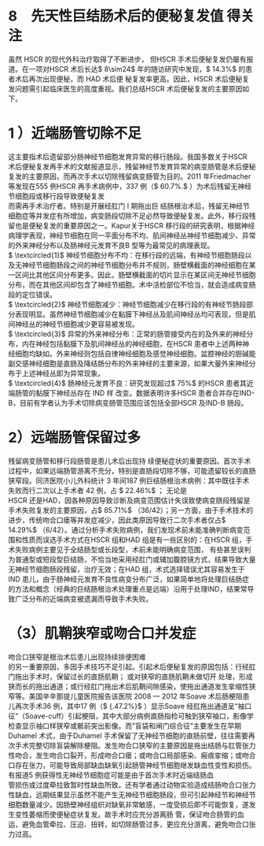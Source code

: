 # 8　先天性巨结肠术后的便秘复发值 得关注  
虽然 HSCR  的现代外科治疗取得了不断进步， 但HSCR 手术后便秘复发仍屡有报道。在一项对HSCR 术后长达$ 8\sim24$ 年的随访研究中发现，$ 14.3\%$   的患者术后再次出现便秘，而 HAD  术后便 秘复发率更高。因此，HSCR 术后便秘复发问题需引起临床医生的高度重视。我们总结HSCR 术后便秘复发的主要原因如下。  
# 1 ）近端肠管切除不足  
这主要指术后遗留部分肠神经节细胞发育异常的移行肠段。我国多数关于HSCR 术后便秘复发再手术的文献报道显示，残留神经节发育异常的病变肠管是术后便秘复发的主要原因，而再次手术以切除残留病变肠管为目的。2011 年Friedmacher 等发现在555 例HSCR 再手术病例中，337 例（$ 60.7\%.$ ）为术后残留无神经节细胞段或移行段导致便秘复发  
而需再手术治疗者。特别是开展经肛门 I  期拖出巨 结肠根治术后，残留无神经节细胞症等并发症有所增加，病变肠段切除不足必然导致便秘复发。此外，移行段残留也是便秘复发的重要原因之一。Kapur关于HSCR 移行段的研究表明，根据神经病理学表现，神经节细胞在同一平面分布不均、肌间神经丛神经节细胞减少、异常的外来神经分布以及肠神经元发育不良B 型等为最常见的病理表现。  
$ \textcircled{1}$    神经节细胞分布不均：在移行段的远端，有神经节细胞肠段以及无神经节细胞肠段之间的神经节细胞分布并不规则，肠壁横截面的神经细胞在某一区间比其他区间分布更多。因此，肠壁横截面的切片显示在某区间无神经节细胞分布，而在其他区间却包含了神经节细胞。术中活检部位不恰当，就会造成病变肠段的定位错误。  
$ \textcircled{2}$    神经节细胞减少：神经节细胞减少在移行段的有神经节肠段部分表现明显。虽然神经节细胞减少在黏膜下神经丛及肌间神经丛均可表现，但是肌间神经丛的神经节细胞减少更容易被发现。  
$ \textcircled{3}$    异常的外来神经分布：正常的肠管接受内在的及外来的神经分布，内在神经包括黏膜下及肌间神经丛的神经细胞，在HSCR 患者中上述两种神经细胞均缺如。外来神经则包括自律神经细胞及感觉神经细胞。盆腔神经的胆碱能副交感神经细胞是直肠及降结肠分布的外来神经的主要来源，如果大量外来神经分布于上述神经丛即为异常现象。  
$ \textcircled{4}$    肠神经元发育不良：研究发现超过$ 75\%$ 的HSCR  患者其近端肠管的黏膜下神经丛存在 IND  样 改变。数据表明许多HSCR 患者合并存在IND-B，目前有学者认为手术切除病变肠管范围应该包括全部HSCR 及IND-B 肠段。  
# 2）远端肠管保留过多  
残留病变肠管和移行段肠管是患儿术后出现持 续便秘症状的重要原因。首次手术过程中，如果远端肠管游离不充分，特别是直肠段切除不够，可能遗留较长的直肠狭窄段。同济医院小儿外科统计 3 年间187 例巨结肠根治术病例：其中既往手术失败而行二次以上手术者 42  例，占 $ 22.46\%$   ； 无论是  
HSCR 还是HAD，因各种原因导致诊断及病变范围估计失误致使病变肠段残留是手术失败复发的主要原因，占$ 85.71\%$ （36/42）；另一方面，由于手术技术的进步，传统吻合口瘘等并发症减少，因此类原因导致行二次手术者仅占$ 14.29\%$ （6/42）。通过分析手术失败病例，我们发现术前未能准确判断病变范围和性质而误选手术方式在HSCR 组和HAD 组是有一些区别的：在HSCR 组，手术失败病例主要见于全结肠型或长段型，术前未能明确病变范围， 有些甚至误判为普通型或短段型巨结肠，不恰当地采用经肛门或辅加腹腔镜方式，结果导致大量无神经节细胞肠段残留，治疗无效；在HAD 组，术式选择错误尤其容易发生于IND 患儿，由于肠神经元发育不良性病变分布广泛，如果简单地将处理巨结肠症的方法和概念（经典的巨结肠根治术处理重点是远端）沿用于处理IND，结果常导致广泛分布的近端病变被遗漏而导致手术失败。  
# （3）肌鞘狭窄或吻合口并发症  
吻合口狭窄是根治术后患儿出现持续排便困难  
的另一重要原因，多因手术技巧不足引起。引起术后便秘复发的原因包括：行经肛门拖出手术时，保留过长的直肠肌鞘； 或对狭窄的直肠肌鞘未做切开 处理，形成狭而长的拖出通道；或行经肛门拖出术后肌鞘间隙感染，使拖出通道发生挛缩性狭窄等。美国辛辛那提儿童医院报告该医院 2008 — 2012 年Soave 术后肠梗阻患儿再次手术36 例，其中17 例（$ {.47.2\%}$    ）显示Soave 经肛拖出通道呈“袖口征”（Soave-cuff）引起梗阻，其中大部分病例直肠指检可触到狭窄袖口，影像学检查显示袖口样狭窄或骶前突出影像。而“盲袋和闸门综合征”主要发生在早期Duhamel 术式，由于Duhamel 手术保留了无神经节细胞的直肠前壁，往往需要再次手术完整切除盲袋解除梗阻。发生吻合口狭窄的主要原因是拖出结肠与肛管张力性吻合，发生吻合口裂开，形成吻合口瘘；或吻合口局部感染、瘢痕挛缩；或吻合口存在张力，可能导致局部缺血缺氧引起肠管神经节细胞继发缺血性变性和损伤。有报道5 例获得性无神经节细胞症可能是由于首次手术时近端结肠血  
管损伤或过度牵拉致暂时性缺血所致。还有学者通过动物实验造成结肠吻合口张力性缺血，远期结果显示虽然不能产生无神经节细胞肠段，但可引起神经节和神经节细胞数量减少。因肠壁神经组织对缺氧非常敏感，一度受损后即不可能恢复，遂发生变性萎缩而使便秘症状复发。故手术时应充分游离肠 管，保证吻合肠管的血运，避免血管牵拉、压迫、扭转，如切除肠管过多，更应充分游离，避免吻合口张力过高。  
